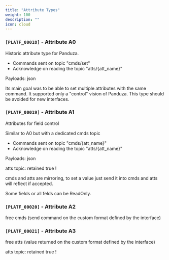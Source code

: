 ```yaml
---
title: "Attribute Types"
weight: 100
description: ""
icon: cloud
---
```


### `[PLATF_00018]` - Attribute A0

Historic attribute type for Panduza.

- Commands sent on topic "cmds/set"
- Acknowledge on reading the topic "atts/{att_name}"

Payloads: json

Its main goal was to be able to set multiple attributes with the same command. It supported only a "control" vision of Panduza.
This type should be avoided for new interfaces.

### `[PLATF_00019]` - Attribute A1

Attributes for field control

Similar to A0 but with a dedicated cmds topic

- Commands sent on topic "cmds/{att_name}"
- Acknowledge on reading the topic "atts/{att_name}"

Payloads: json

atts topic: retained true !

cmds and atts are mirroring, to set a value just send it into cmds and atts will reflect if accepted.

Some fields or all felds can be ReadOnly.

### `[PLATF_00020]` - Attribute A2

free cmds (send command on the custom format defined by the interface)

### `[PLATF_00021]` - Attribute A3

free atts (value returned on the custom format defined by the interface)

atts topic: retained true !
